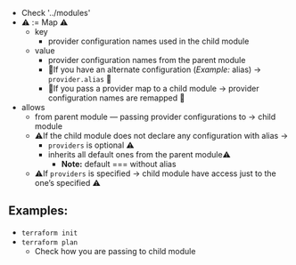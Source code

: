 - Check '../modules'
- ⚠️ := Map ⚠️
  - key
    - provider configuration names used in the child module
  - value
    - provider configuration names from the parent module
    - 👀If you have an alternate configuration (*Example:* alias) → `provider.alias` 👀
    - 👀If you pass a provider map to a child module → provider configuration names are remapped 👀
- allows
  - from parent module — passing provider configurations to → child module
  - ⚠️If the child module does not declare any configuration with alias →
    - `providers` is optional ⚠️
    - inherits all default ones from the parent module⚠️
      - **Note:** default === without alias
  - ⚠️If `providers` is specified → child module have access just to the one’s specified ⚠️

## Examples:
* `terraform init`
* `terraform plan`
  * Check how you are passing to child module

